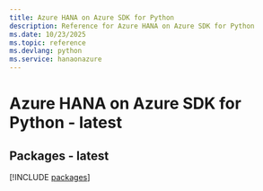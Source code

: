 ```yaml
---
title: Azure HANA on Azure SDK for Python
description: Reference for Azure HANA on Azure SDK for Python
ms.date: 10/23/2025
ms.topic: reference
ms.devlang: python
ms.service: hanaonazure
---
```

# Azure HANA on Azure SDK for Python - latest
## Packages - latest
[!INCLUDE [packages](hana-on-azure-index.md)]